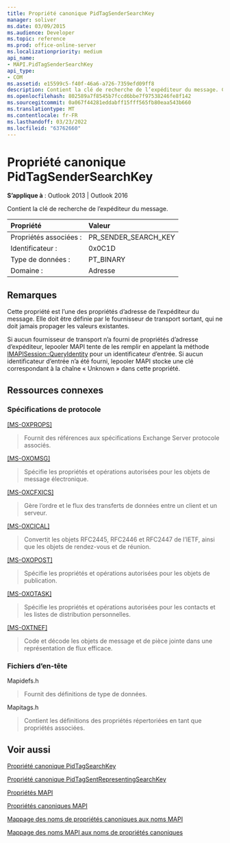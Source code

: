 ```yaml
---
title: Propriété canonique PidTagSenderSearchKey
manager: soliver
ms.date: 03/09/2015
ms.audience: Developer
ms.topic: reference
ms.prod: office-online-server
ms.localizationpriority: medium
api_name:
- MAPI.PidTagSenderSearchKey
api_type:
- COM
ms.assetid: e15599c5-f40f-46a6-a726-7359efd09ff8
description: Contient la clé de recherche de l’expéditeur du message. Cette propriété doit être définie par le fournisseur de transport sortant, qui ne doit jamais propager les valeurs précédentes.
ms.openlocfilehash: 802589a7f8545b7fccd6bbe7f97538246fe8f142
ms.sourcegitcommit: 0a067f44281eddabff15fff565fb80eaa543b660
ms.translationtype: MT
ms.contentlocale: fr-FR
ms.lasthandoff: 03/23/2022
ms.locfileid: "63762660"
---
```

# <a name="pidtagsendersearchkey-canonical-property"></a>Propriété canonique PidTagSenderSearchKey

  
  
**S’applique à** : Outlook 2013 | Outlook 2016 
  
Contient la clé de recherche de l’expéditeur du message.
  
|Propriété |Valeur |
|:-----|:-----|
|Propriétés associées :  <br/> |PR_SENDER_SEARCH_KEY  <br/> |
|Identificateur :  <br/> |0x0C1D  <br/> |
|Type de données :  <br/> |PT_BINARY  <br/> |
|Domaine :  <br/> |Adresse  <br/> |
   
## <a name="remarks"></a>Remarques

Cette propriété est l’une des propriétés d’adresse de l’expéditeur du message. Elle doit être définie par le fournisseur de transport sortant, qui ne doit jamais propager les valeurs existantes.
  
Si aucun fournisseur de transport n’a fourni de propriétés d’adresse d’expéditeur, lepooler MAPI tente de les remplir en appelant la méthode [IMAPISession::QueryIdentity](imapisession-queryidentity.md) pour un identificateur d’entrée. Si aucun identificateur d’entrée n’a été fourni, lepooler MAPI stocke une clé correspondant à la chaîne « Unknown » dans cette propriété. 
  
## <a name="related-resources"></a>Ressources connexes

### <a name="protocol-specifications"></a>Spécifications de protocole

[[MS-OXPROPS]](https://msdn.microsoft.com/library/f6ab1613-aefe-447d-a49c-18217230b148%28Office.15%29.aspx)
  
> Fournit des références aux spécifications Exchange Server protocole associés.
    
[[MS-OXOMSG]](https://msdn.microsoft.com/library/daa9120f-f325-4afb-a738-28f91049ab3c%28Office.15%29.aspx)
  
> Spécifie les propriétés et opérations autorisées pour les objets de message électronique.
    
[[MS-OXCFXICS]](https://msdn.microsoft.com/library/b9752f3d-d50d-44b8-9e6b-608a117c8532%28Office.15%29.aspx)
  
> Gère l’ordre et le flux des transferts de données entre un client et un serveur.
    
[[MS-OXCICAL]](https://msdn.microsoft.com/library/a685a040-5b69-4c84-b084-795113fb4012%28Office.15%29.aspx)
  
> Convertit les objets RFC2445, RFC2446 et RFC2447 de l’IETF, ainsi que les objets de rendez-vous et de réunion.
    
[[MS-OXOPOST]](https://msdn.microsoft.com/library/9b18fdab-aacd-4d73-9534-be9b6ba2f115%28Office.15%29.aspx)
  
> Spécifie les propriétés et opérations autorisées pour les objets de publication.
    
[[MS-OXOTASK]](https://msdn.microsoft.com/library/55600ec0-6195-4730-8436-59c7931ef27e%28Office.15%29.aspx)
  
> Spécifie les propriétés et opérations autorisées pour les contacts et les listes de distribution personnelles.
    
[[MS-OXTNEF]](https://msdn.microsoft.com/library/1f0544d7-30b7-4194-b58f-adc82f3763bb%28Office.15%29.aspx)
  
> Code et décode les objets de message et de pièce jointe dans une représentation de flux efficace.
    
### <a name="header-files"></a>Fichiers d’en-tête

Mapidefs.h
  
> Fournit des définitions de type de données.
    
Mapitags.h
  
> Contient les définitions des propriétés répertoriées en tant que propriétés associées.
    
## <a name="see-also"></a>Voir aussi



[Propriété canonique PidTagSearchKey](pidtagsearchkey-canonical-property.md)
  
[Propriété canonique PidTagSentRepresentingSearchKey](pidtagsentrepresentingsearchkey-canonical-property.md)


[Propriétés MAPI](mapi-properties.md)
  
[Propriétés canoniques MAPI](mapi-canonical-properties.md)
  
[Mappage des noms de propriétés canoniques aux noms MAPI](mapping-canonical-property-names-to-mapi-names.md)
  
[Mappage des noms MAPI aux noms de propriétés canoniques](mapping-mapi-names-to-canonical-property-names.md)

